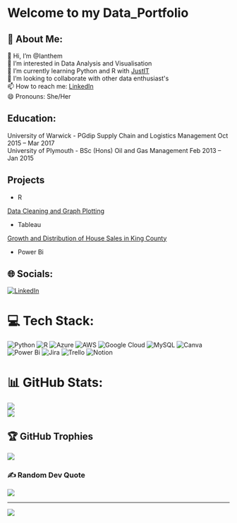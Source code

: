 # Welcome to my Data_Portfolio

## 💫 About Me:

👋 Hi, I’m @Ianthem<br>
👀 I’m interested in Data Analysis and Visualisation<br>
🌱 I’m currently learning Python and R with [JustIT](https://www.justit.co.uk/candidates/training-programmes/data-technician-skills-bootcamps)<br/>
💞️ I’m looking to collaborate with other data enthusiast's<br>
📫 How to reach me: [LinkedIn](www.linkedin.com/in/ianthemalpass)<br>
😄 Pronouns: She/Her<br>


##  Education:
University of Warwick - PGdip Supply Chain and Logistics Management	 Oct 2015 – Mar 2017<br>
University of Plymouth - BSc (Hons) Oil and Gas Management                       Feb 2013 – Jan 2015                            

## Projects

- R

[Data Cleaning and Graph Plotting](./Titanic/titanicDAScript.R)<br>


- Tableau

[Growth and Distribution of House Sales in King County](./KingCountyHouseDashboard.twbx)<br>


- Power Bi

## 🌐 Socials:
[![LinkedIn](https://img.shields.io/badge/LinkedIn-%230077B5.svg?logo=linkedin&logoColor=white)](https://linkedin.com/in/ianthemalpass) 

# 💻 Tech Stack:
![Python](https://img.shields.io/badge/python-3670A0?style=for-the-badge&logo=python&logoColor=ffdd54) ![R](https://img.shields.io/badge/r-%23276DC3.svg?style=for-the-badge&logo=r&logoColor=white) ![Azure](https://img.shields.io/badge/azure-%230072C6.svg?style=for-the-badge&logo=microsoftazure&logoColor=white) ![AWS](https://img.shields.io/badge/AWS-%23FF9900.svg?style=for-the-badge&logo=amazon-aws&logoColor=white) ![Google Cloud](https://img.shields.io/badge/GoogleCloud-%234285F4.svg?style=for-the-badge&logo=google-cloud&logoColor=white) ![MySQL](https://img.shields.io/badge/mysql-4479A1.svg?style=for-the-badge&logo=mysql&logoColor=white) ![Canva](https://img.shields.io/badge/Canva-%2300C4CC.svg?style=for-the-badge&logo=Canva&logoColor=white) ![Power Bi](https://img.shields.io/badge/power_bi-F2C811?style=for-the-badge&logo=powerbi&logoColor=black) ![Jira](https://img.shields.io/badge/jira-%230A0FFF.svg?style=for-the-badge&logo=jira&logoColor=white) ![Trello](https://img.shields.io/badge/Trello-%23026AA7.svg?style=for-the-badge&logo=Trello&logoColor=white) ![Notion](https://img.shields.io/badge/Notion-%23000000.svg?style=for-the-badge&logo=notion&logoColor=white)
# 📊 GitHub Stats:
![](https://github-readme-stats.vercel.app/api?username=Ianthem&theme=neon&hide_border=false&include_all_commits=false&count_private=false)<br/>
![](https://github-readme-streak-stats.herokuapp.com/?user=Ianthem&theme=neon&hide_border=false)<br/>


## 🏆 GitHub Trophies
![](https://github-profile-trophy.vercel.app/?username=Ianthem&theme=radical&no-frame=false&no-bg=true&margin-w=4)

### ✍️ Random Dev Quote
![](https://quotes-github-readme.vercel.app/api?type=horizontal&theme=radical)

---
[![](https://visitcount.itsvg.in/api?id=Ianthem&icon=0&color=0)](https://visitcount.itsvg.in)

<!-- Proudly created with GPRM ( https://gprm.itsvg.in ) -->
